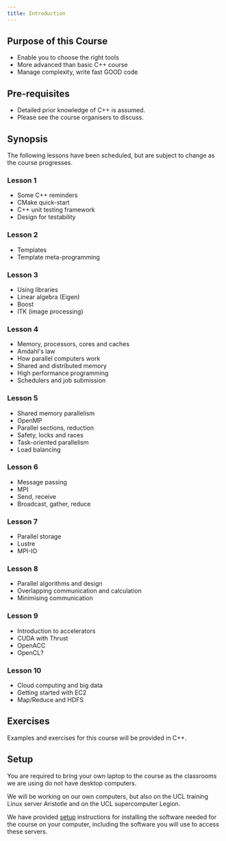 ```yaml
---
title: Introduction
---
```


## Purpose of this Course

* Enable you to choose the right tools
* More advanced than basic C++ course
* Manage complexity, write fast GOOD code


## Pre-requisites

* Detailed prior knowledge of C++ is assumed. 
* Please see the course organisers to discuss.


## Synopsis

The following lessons have been scheduled, but are 
subject to change as the course progresses.


### Lesson 1

* Some C++ reminders
* CMake quick-start
* C++ unit testing framework
* Design for testability

### Lesson 2

* Templates
* Template meta-programming


### Lesson 3

* Using libraries
* Linear algebra (Eigen)
* Boost
* ITK (image processing)


### Lesson 4

* Memory, processors, cores and caches
* Amdahl's law
* How parallel computers work
* Shared and distributed memory 
* High performance programming
* Schedulers and job submission 


### Lesson 5

* Shared memory parallelism
* OpenMP
* Parallel sections, reduction 
* Safety, locks and races
* Task-oriented parallelism
* Load balancing


### Lesson 6

* Message passing
* MPI
* Send, receive
* Broadcast, gather, reduce


### Lesson 7

* Parallel storage
* Lustre
* MPI-IO


### Lesson 8
* Parallel algorithms and design
* Overlapping communication and calculation
* Minimising communication


### Lesson 9

* Introduction to accelerators
* CUDA with Thrust
* OpenACC
* OpenCL?


### Lesson 10  

* Cloud computing and big data
* Getting started with EC2
* Map/Reduce and HDFS


## Exercises

Examples and exercises for this course will be provided in C++.  


## Setup

You are required to bring your own laptop to the course as the classrooms we are
 using do not have desktop computers.

We will be working on our own computers, but also on the UCL training Linux server Aristotle and on the UCL
supercomputer Legion.

We have provided [setup](installation) instructions for installing the software needed for the course on
your computer, including the software you will use to access these servers.
